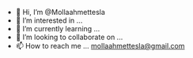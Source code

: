 - 👋 Hi, I’m @Mollaahmettesla
- 👀 I’m interested in ...
- 🌱 I’m currently learning ...
- 💞️ I’m looking to collaborate on ...
- 📫 How to reach me ...
mollaahmettesla@gmail.com
<!---
Mollaahmettesla/Mollaahmettesla is a ✨ special ✨ repository because its `README.md` (this file) appears on your GitHub profile.
You can click the Preview link to take a look at your changes.
mollaahmettesla@gmail.com

